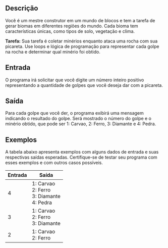 ## **Descrição**

Você é um mestre construtor em um mundo de blocos e tem a tarefa de gerar biomas em diferentes regiões do mundo. Cada bioma tem características únicas, como tipos de solo, vegetação e clima.

**Tarefa:** Sua tarefa é coletar minérios enquanto ataca uma rocha com sua picareta. Use loops e lógica de programação para representar cada golpe na rocha e determinar qual minério foi obtido.

## **Entrada**

O programa irá solicitar que você digite um número inteiro positivo representando a quantidade de golpes que você deseja dar com a picareta.

## **Saída**

Para cada golpe que você der, o programa exibirá uma mensagem indicando o resultado do golpe. Será mostrado o número do golpe e o minério obtido, que pode ser 1: Carvao, 2: Ferro, 3: Diamante e 4: Pedra.

## **Exemplos**

A tabela abaixo apresenta exemplos com alguns dados de entrada e suas respectivas saídas esperadas. Certifique-se de testar seu programa com esses exemplos e com outros casos possíveis.

| Entrada | Saída                                                  |
| ------- | ------------------------------------------------------ |
| 4       | 1: Carvao <br> 2: Ferro <br> 3: Diamante <br> 4: Pedra |
| 3       | 1: Carvao <br> 2: Ferro <br> 3: Diamante               |
| 2       | 1: Carvao <br> 2: Ferro                                |
